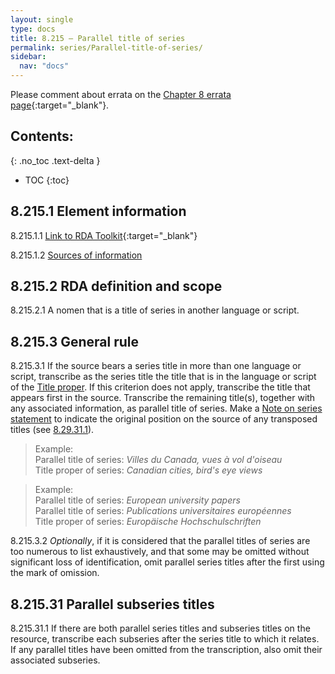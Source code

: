 ```yaml
---
layout: single
type: docs
title: 8.215 — Parallel title of series
permalink: series/Parallel-title-of-series/
sidebar:
  nav: "docs"
---
```


Please comment about errata on the [Chapter 8 errata page](https://docs.google.com/document/d/1-ZWQGu_ouVQ7UluDNDk86hr2_aBqsUzI6Re9MU3KVqo/edit#heading=h.mcm7ibacuam3){:target="_blank"}.

## Contents:
{: .no_toc .text-delta }

- TOC
{:toc}

## 8.215.1 Element information

<a name="8.215.1.1">8.215.1.1</a> [Link to RDA Toolkit](https://beta.rdatoolkit.org/Content/Index?externalId=en-US_ala-9a2bd933-3204-3798-840a-dc55a5a237d0){:target="_blank"}

<a name="8.215.1.2">8.215.1.2</a> [Sources of information](/DCRMR/series/#8011-sources-of-information)

## 8.215.2 RDA definition and scope

<a name="8.215.2.1">8.215.2.1</a> A nomen that is a title of series in another language or script.

## 8.215.3 General rule

<a name="8.215.3.1">8.215.3.1</a> If the source bears a series title in more than one language or script, transcribe as the series title the title that is in the language or script of the [Title proper](/DCRMR/title/Title-proper/). If this criterion does not apply, transcribe the title that appears first in the source. Transcribe the remaining title(s), together with any associated information, as parallel title of series. Make a [Note on series statement](/DCRMR/series/Note-on-series-statement/) to indicate the original position on the source of any transposed titles (see [8.29.31.1](/DCRMR/series/Note-on-series-statement/#8.29.31.1)).

>Example:    
>Parallel title of series: <CITE>Villes du Canada, vues à vol d'oiseau</CITE>    
>Title proper of series: <CITE>Canadian cities, bird's eye views</CITE>  

>Example:    
>Parallel title of series: <CITE>European university papers</CITE>    
>Parallel title of series: <CITE>Publications universitaires européennes</CITE>   
>Title proper of series: <CITE>Europäische Hochschulschriften</CITE>  

<a name="8.215.3.2">8.215.3.2</a> *Optionally*, if it is considered that the parallel titles of series are too numerous to list exhaustively, and that some may be omitted without significant loss of identification, omit parallel series titles after the first using the mark of omission.

## 8.215.31 Parallel subseries titles

<a name="8.215.31.1">8.215.31.1</a> If there are both parallel series titles and subseries titles on the resource, transcribe each subseries after the series title to which it relates. If any parallel titles have been omitted from the transcription, also omit their associated subseries. 
